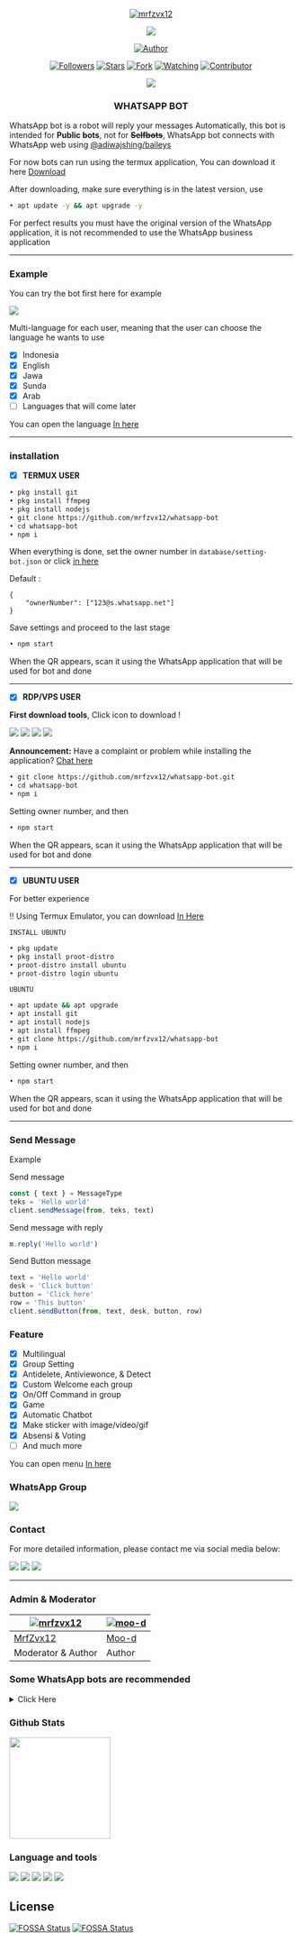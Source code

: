 <p align="center">
<a href="https://github.com/mrfzvx12"><img title="mrfzvx12" src="https://img.shields.io/badge/github-Mrfzvx12-orange.svg?style=social&logo=github"></a>
</p>
<p align="center">
<img src="https://gpvc.arturio.dev/mrfzvx12" />
<p/>
<p align="center">
<a href="https://github.com/mrfzvx12"><img title="Author" src="https://img.shields.io/badge/Whatsapp Bot-black?style=for-the-badge&logo=whatsApp"></a>
<p/>
<p align="center">
<a href="https://github.com/mrfzvx12/followers"><img title="Followers" src="https://img.shields.io/github/followers/mrfzvx12?label=Followers&style=social"></a>
<a href="https://github.com/mrfzvx12/whatsapp-bot/stargazers/"><img title="Stars" src="https://img.shields.io/github/stars/mrfzvx12/whatsapp-bot?&style=social"></a>
<a href="https://github.com/mrfzvx12/whatsapp-bot/network/members"><img title="Fork" src="https://img.shields.io/github/forks/mrfzvx12/whatsapp-bot?style=social"></a>
<a href="https://github.com/mrfzvx12/whatsapp-bot/watchers"><img title="Watching" src="https://img.shields.io/github/watchers/mrfzvx12/whatsapp-bot?label=Watching&style=social"></a>
<a href="https://github.com/mrfzvx12/whatsapp-bot/watchers"><img title="Contributor" src="https://img.shields.io/github/contributors/mrfzvx12/whatsapp-bot?logo=github&style=social"></a>
</p>
<p align="center">
<a href="https://github.com/mrfzvx12/whatsapp-bot"><img src="https://img.shields.io/github/repo-size/mrfzvx12/whatsapp-bot?label=Repo%20size&style=flat"></a>
</p>


<h3 align="center">WHATSAPP BOT</h3>

WhatsApp bot is a robot will reply your messages Automatically, this bot is intended for **Public bots**, not for **~~Selfbots~~**, WhatsApp bot connects with WhatsApp web using [@adiwajshing/baileys](https://github.com/adiwajshing/Baileys)

For now bots can run using the termux application, You can download it here [Download](https://play.google.com/store/apps/details?id=com.termux) 

After downloading, make sure everything is in the latest version, use 
```bash 
• apt update -y && apt upgrade -y
```
For perfect results you must have the original version of the WhatsApp application, it is not recommended to use the WhatsApp business application

***

### Example
You can try the bot first here for example

<a href="https://chat.whatsapp.com/B4xPY7Tb3QQDWkJmUjFEVo" target="blank"><img src="https://img.shields.io/badge/Whatsapp Bot-30302f?style=social&logo=whatsapp" /></a>

Multi-language for each user, meaning that the user can choose the language he wants to use

- [x] Indonesia
- [x] English
- [x] Jawa
- [x] Sunda
- [x] Arab
- [ ] Languages that will come later

You can open the language  [In here](https://github.com/mrfzvx12/whatsapp-bot/tree/main/language)
***

### installation
- [x] **TERMUX USER**

```bash
• pkg install git
• pkg install ffmpeg
• pkg install nodejs
• git clone https://github.com/mrfzvx12/whatsapp-bot
• cd whatsapp-bot
• npm i
```
When everything is done, set the owner number in ```database/setting-bot.json``` or click [in here](https://github.com/mrfzvx12/whatsapp-bot/blob/3c92f24ea3b01f9af3e736795c9ccea7d76279ea/database/setting-bot.json#L3)

Default :
```
{
	"ownerNumber": ["123@s.whatsapp.net"]
}
```
Save settings and proceed to the last stage
```bash
• npm start
```
When the QR appears, scan it using the WhatsApp application that will be used for bot
and done

***

- [x] **RDP/VPS USER**

**First download tools**, Click icon to download !

<a href="https://git-scm.com/downloads"><img src="http://img.shields.io/badge/-Git-F1502F?style=flat&logo=git&logoColor=FFFFFF"></a>
<a href="https://nodejs.org/en/download"><img
src="https://img.shields.io/badge/-Node.js-3C873A?style=flat&logo=Node.js&logoColor=white"></a>
<a href="https://ffmpeg.org/download.html"><img src="http://img.shields.io/badge/-Ffmpeg-000000?style=flat&logo=ffmpeg&logoColor=green"></a>
<a href="https://notepad-plus-plus.org/downloads/v8.1.9"><img src="http://img.shields.io/badge/-Notepad++-white?style=flat&logo=Notepad++&logoColor=FFFFFF"></a>

**Announcement:**
Have a complaint or problem while installing the application? [Chat here](https://linktr.ee/HansAl1)

```bash
• git clone https://github.com/mrfzvx12/whatsapp-bot.git
• cd whatsapp-bot
• npm i
```
Setting owner number, and then
```bash
• npm start
```
When the QR appears, scan it using the WhatsApp application that will be used for bot
and done

***

- [x] **UBUNTU USER**

For better experience

!! Using Termux Emulator, you can download [In Here](https://drive.google.com/file/d/1-1JM3nP98qozw45uhxnLCC4UQ95c08q5/view?usp=drivesdk)

`INSTALL UBUNTU`
```bash
• pkg update
• pkg install proot-distro
• proot-distro install ubuntu
• proot-distro login ubuntu
```
`UBUNTU`
```bash 
• apt update && apt upgrade
• apt install git
• apt install nodejs
• apt install ffmpeg
• git clone https://github.com/mrfzvx12/whatsapp-bot
• npm i
```
Setting owner number, and then
```bash
• npm start
```
When the QR appears, scan it using the WhatsApp application that will be used for bot
and done

***

### Send Message
Example

Send message
```javascript
const { text } = MessageType
teks = 'Hello world'
client.sendMessage(from, teks, text)
```

Send message with reply
```javascript
m.reply('Hello world')
```

Send Button message
```javascript
text = 'Hello world'
desk = 'Click button'
button = 'Click here'
row = 'This button'
client.sendButton(from, text, desk, button, row)
```

### Feature

- [x] Multilingual
- [x] Group Setting
- [x] Antidelete, Antiviewonce, & Detect
- [x] Custom Welcome each group
- [x] On/Off Command in group
- [x] Game
- [x] Automatic Chatbot
- [x] Make sticker with image/video/gif
- [x] Absensi & Voting
- [ ] And much more

You can open menu [In here](https://github.com/mrfzvx12/whatsapp-bot/blob/main/functions/menu.js)

### WhatsApp Group

<p>
<a href="https://chat.whatsapp.com/B4xPY7Tb3QQDWkJmUjFEVo" target="blank"><img src="https://img.shields.io/badge/WhatsApp Bot Group-30302f?style=social&logo=whatsapp" /></a>
</p>

### Contact
For more detailed information, please contact me via social media below:

<p>
<a href="http://wa.me/6282223014661" target="blank"><img src="https://img.shields.io/badge/Whatsapp-30302f?style=social&logo=whatsapp" /></a>
<a href="http://www.instagram.com/mrf.zvx/" target="blank"><img src="https://img.shields.io/badge/Instagram-30302f?style=social&logo=instagram" /></a>
<a href="https://www.facebook.com/profile.php?id=100028409167054" target="blank"><img src="https://img.shields.io/badge/Facebook-30302f?style=social&logo=facebook" /></a>
</p>

***


### Admin & Moderator
[![mrfzvx12](https://github.com/mrfzvx12.png?size=100)](https://github.com/mrfzvx12) | [![moo-d](https://github.com/moo-d.png?size=100)](https://github.com/moo-d) 
----|----
[MrfZvx12](https://github.com/mrfzvx12) | [Moo-d](https://github.com/moo-d)
Moderator & Author | Author


### Some WhatsApp bots are recommended
<details>
<summary>Click Here</summary>

![Moo-d](https://github.com/Moo-d.png?size=70)[![ReadMe Card](https://github-readme-stats.vercel.app/api/pin/?username=moo-d&repo=termux-whatsapp-bot&theme=buefy)](https://github.com/moo-d/termux-whatsapp-bot)

![Nurutomo](https://github.com/Nurutomo.png?size=70)[![ReadMe Card](https://github-readme-stats.vercel.app/api/pin/?username=Nurutomo&repo=wabot-aq&theme=buefy)](https://github.com/Nurutomo/wabot-aq)

![Mhankbarbar](https://github.com/MhankBarBar.png?size=70)[![ReadMe Card](https://github-readme-stats.vercel.app/api/pin/?username=MhankBarBar&repo=weabot&theme=buefy)](https://github.com/MhankBarBar/weabot)

![Dcode-denpa](https://github.com/dcode-denpa.png?size=70)[![ReadMe Card](https://github-readme-stats.vercel.app/api/pin/?username=dcode-denpa&repo=bitch-boot&theme=buefy)](https://github.com/dcode-denpa/bitch-boot)

</details>

### Github Stats
<img height="180em" src="https://github-readme-stats.vercel.app/api?username=mrfzvx12&show_icons=true&hide_border=true&&count_private=true&include_all_commits=true" />


### Language and tools
<a href="https://github.com/mrfzvx12"><img src="https://img.shields.io/badge/-JavaScript-eed718?style=flat&logo=javascript&logoColor=ffffff"></a>
<a href="https://github.com/mrfzvx12"><img
src="https://img.shields.io/badge/-Node.js-3C873A?style=flat&logo=Node.js&logoColor=white"></a>
<a href="https://github.com/mrfzvx12"><img src="http://img.shields.io/badge/-Git-F1502F?style=flat&logo=git&logoColor=FFFFFF"></a>
<a href="https://github.com/mrfzvx12"><img src="http://img.shields.io/badge/-Github-000000?style=flat&logo=github&logoColor=FFFFFF"></a>
<a href="https://github.com/mrfzvx12"><img src="http://img.shields.io/badge/-Ffmpeg-000000?style=flat&logo=ffmpeg&logoColor=FFFFFF"></a>

## License
[![FOSSA Status](https://app.fossa.com/api/projects/git%2Bgithub.com%2Fmrfzvx12%2Fwhatsapp-bot.svg?type=small)](https://app.fossa.com/projects/git%2Bgithub.com%2Fmrfzvx12%2Fwhatsapp-bot?ref=badge_small)
[![FOSSA Status](https://app.fossa.com/api/projects/git%2Bgithub.com%2Fmrfzvx12%2Fwhatsapp-bot.svg?type=large)](https://app.fossa.com/projects/git%2Bgithub.com%2Fmrfzvx12%2Fwhatsapp-bot?ref=badge_large)

